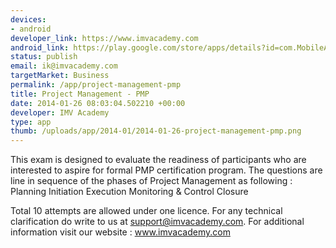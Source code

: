 ```yaml
--- 
devices: 
- android
developer_link: https://www.imvacademy.com
android_link: https://play.google.com/store/apps/details?id=com.MobileApp
status: publish
email: ik@imvacademy.com
targetMarket: Business
permalink: /app/project-management-pmp
title: Project Management - PMP
date: 2014-01-26 08:03:04.502210 +00:00
developer: IMV Academy
type: app
thumb: /uploads/app/2014-01/2014-01-26-project-management-pmp.png
---
```


This exam is designed to evaluate the readiness of participants who are interested to aspire for formal PMP certification program.
The questions are line in sequence of the phases of Project Management as following :
Planning
Initiation
Execution
Monitoring & Control
Closure

Total 10 attempts are allowed under one licence. For any technical clarification do write to us at support@imvacademy.com.
For additional information visit our website : www.imvacademy.com
